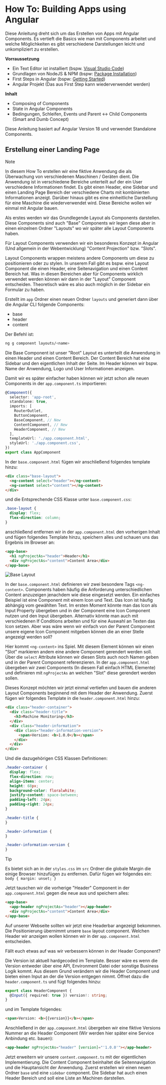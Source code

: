 # How To: Building Apps using Angular

Diese Anleitung dreht sich um das Erstellen von Apps mit Angular Components. Es vertieft die Basics wie man mit Components arbeitet und welche Möglichkeiten es gibt verschiedene Darstellungen leicht und unkompliziert zu erstellen.

**Vorraussetzung**

- Ein Text Editor ist installiert (bspw. [Visual Studio Code](https://code.visualstudio.com/))
- Grundlagen von NodeJS & NPM (bspw: [Package Installation](../nodejs//package-installation.md))
- First Steps in Angular (bspw: [Getting Started](../angular/01-getting-started.md))
- Angular Projekt (Das aus First Step kann wiederverwendet werden)

**Inhalt**

- Composing of Components
- State in Angular Components
- Bedingungen, Schleifen, Events und Parent <-> Child Components (Smart and Dumb Concept)

Diese Anleitung basiert auf Angular Version 18 und verwendet Standalone Components.

## Erstellung einer Landing Page

> [!NOTE]
> In diesem How To erstellen wir eine fiktive Anwendung die als Überwachung von verschiedenen Maschinen / Geräten dient. Die Anwendung ist in verschiedene Bereiche unterteilt auf der ein User verschiedene Informationen findet. Es gibt einen Header, eine Sidebar und einen Landing Page Bereich der verschiedene Charts mit kombinierten Informationen anzeigt. Darüber hinaus gibt es eine einheitliche Darstellung für eine Maschine die wiederverwendet wird. Diese Bereiche wollen wir einmal mit Angular bauen.

Als erstes werden wir das Grundlegende Layout als Components darstellen. Diese Components sind auch "Base" Components wir legen diese aber in einen einzelnen Ordner "Layouts" wo wir später alle Layout Components haben.

Für Layout Components verwenden wir ein besonderes Konzept in Angular (Und allgemein in der Webentwicklung) "Content Projection" bzw. "Slots".

Layout Components wrappen meistens andere Components um diese zu positionieren oder zu stylen. In unserem Fall gibt es bspw. eine Layout Component die einen Header, eine Seitenavigation und einen Content Bereich hat. Was in diesen Bereichen aber für Components wirklich verwendet werden können wir dann in der "Layout" Component entscheiden. Theoretisch wäre es also auch möglich in der Sidebar ein Formular zu haben.

Erstellt im `app` Ordner einen neuen Ordner `layouts` und generiert dann über die Angular CLI folgende Components:

- base
- header
- content

Der Befehl ist:

```bash
ng g component layouts/<name>
```

Die Base Component ist unser "Root" Layout es unterteilt die Anwendung in einen Header und einen Content Bereich. Der Content Bereich hat eine Sidebar und den eigentlichen Inhalt der Seite. Im Header können wir bspw. Name der Anwendung, Logo und User Informationen anzeigen.

Damit wir es später einfacher haben können wir jetzt schon alle neuen Components in der `app.component.ts` importieren:

```ts
@Component({
  selector: 'app-root',
  standalone: true,
  imports: [
    RouterOutlet,
    ButtonComponent,
    BaseComponent, // New
    ContentComponent, // New
    HeaderComponent, // New
  ],
  templateUrl: './app.component.html',
  styleUrl: './app.component.css',
})
export class AppComponent
```

In der `base.component.html` fügen wir anschließend folgendes template hinzu:

```html
<div class="base-layout">
  <ng-content select="header"></ng-content>
  <ng-content select="content"></ng-content>
</div>
```

und die Entsprechende CSS Klasse unter `base.component.css`:

```css
.base-layout {
  display: flex;
  flex-direction: column;
}
```

anschließend entfernen wir in der `app.component.html` den vorherigen Inhalt und fügen folgendes Template hinzu, speichern alles und schauen uns das Ergebnis im Browser an:

```html
<app-base>
  <h1 ngProjectAs="header">Header</h1>
  <div ngProjectAs="content">Content Area</div>
</app-base>
```

![Base Layout](./_attachments/how-to-angular-02_01.png)

In der `base.component.html` definieren wir zwei besondere Tags `<ng-content>`. Components haben häufig die Anforderung unterschiedlichen Content anzuzeigen jenachdem wie diese eingesetzt werden. Ein einfaches Beispiel ist eine Component mit einem Icon und Text. Das Icon ist häufig abhängig vom gewählten Text. Im ersten Moment könnte man das Icon als Input Property übergeben und in der Component eine Icon Component nutzen und den Input übergeben. Alternativ könnte man auch mit verschiedenen If Conditions arbeiten und für eine Auswahl an Texten das Icon setzen. Aber was wäre wenn wir einfach von der Parent Component unsere eigene Icon Component mitgeben können die an einer Stelle angezeigt werden soll?

Hier kommt `<ng-content>` ins Spiel. Mit diesem Element können wir einen "Slot" markieren andem eine andere Component gerendert werden soll. Über die `select` Attribute können wir diesen Slots auch noch Namen geben und in der Parent Component referenzieren. In der `app.component.html` übergeben wir zwei Components (In diesem Fall einfach HTML Elemente) und definieren mit `ngProjectAs` an welchen "Slot" diese gerendert werden sollen.

Dieses Konzept möchten wir jetzt einmal vertiefen und bauen die anderen Layout Components beginnend mit dem Header der Anwendung. Zuerst fügen wir folgendes Template in die `header.component.html` hinzu:

```html
<div class="header-container">
  <div class="header-title">
    <h3>Machine Monitoring</h3>
  </div>
  <div class="header-information">
    <div class="header-information-version">
      <span>Version: <b>1.0.0</b></span>
    </div>
  </div>
</div>
```

Und die dazugehörigen CSS Klassen Definitionen:

```css
.header-container {
  display: flex;
  flex-direction: row;
  align-items: center;
  height: 68px;
  background-color: floralwhite;
  justify-content: space-between;
  padding-left: 24px;
  padding-right: 24px;
}

.header-title {
}

.header-information {
}

.header-information-version {
}
```

> [!TIP]
> Es bietet sich an in der `styles.css` im `src` Ordner die globale Margin die einige Browser hinzufügen zu entfernen. Dafür fügen wir folgendes ein: `body {
  margin: unset;
}`

Jetzt tauschen wir die vorherige "Header" Component in der `app.component.html` gegen die neue aus und speichern alles:

```html
<app-base>
  <app-header ngProjectAs="header"></app-header>
  <div ngProjectAs="content">Content Area</div>
</app-base>
```

Auf unserer Webseite sollten wir jetzt eine Headerbar angezeigt bekommen. Die Positionierung übernimmt unsere `base` layout component. Welchen Header wir anzeigen wollen können wir in der `app.component.html` entscheiden.

Fällt euch etwas auf was wir verbessern können in der Header Component?

Die Version ist aktuell hardgecoded im Template. Besser wäre es wenn die Version entweder über eine API, Environment Datei oder sonstige Business Logik kommt. Aus diesem Grund verändern wir die Header Component und bieten einen Input an der die Version entgegen nimmt. Öffnet dazu die `header.component.ts` und fügt folgendes hinzu:

```ts
export class HeaderComponent {
  @Input({ required: true }) version!: string;
}
```

und im Template folgendes:

```html
<span>Version: <b>{{version}}</b></span>
```

Anschließend in der `app.component.html` übergeben wir eine fiktive Versions Nummer an die Header Component (Wir werden hier später eine Service Anbindung etc. bauen):

```html
<app-header ngProjectAs="header" [version]="'1.0.0'"></app-header>
```

Jetzt erweitern wir unsere `content.component.ts` mit der eigentlichen Implementierung. Die Content Component beinhaltet die Seitennavigation und die Hauptansicht der Anwendung. Zuerst erstellen wir einen neuen Ordner `base` und eine `sidebar` component. Die Sidebar hat auch einen Header Bereich und soll eine Liste an Machinen darstellen.